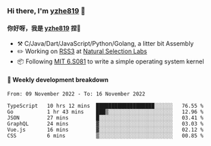 ### Hi there, I'm [yzhe819](https://github.com/yzhe819) 👋

#### 你好呀，我是 [yzhe819](https://github.com/yzhe819) 捏👋

- :hammer_and_pick: C/Java/Dart/JavaScript/Python/Golang, a litter bit Assembly
- :pencil2: Working on [RSS3](https://github.com/NaturalSelectionLabs/RSS3) at [Natural Selection Labs](https://github.com/NaturalSelectionLabs)
- 📦 Following [MIT 6.S081](https://pdos.csail.mit.edu/6.S081/2020/) to write a simple operating system kernel



#### 📝 Weekly development breakdown

<!--START_SECTION:waka-->

```text
From: 09 November 2022 - To: 16 November 2022

TypeScript   10 hrs 12 mins  ███████████████████░░░░░░   76.55 %
Go           1 hr 43 mins    ███▒░░░░░░░░░░░░░░░░░░░░░   12.96 %
JSON         27 mins         █░░░░░░░░░░░░░░░░░░░░░░░░   03.41 %
GraphQL      24 mins         ▓░░░░░░░░░░░░░░░░░░░░░░░░   03.03 %
Vue.js       16 mins         ▓░░░░░░░░░░░░░░░░░░░░░░░░   02.12 %
CSS          6 mins          ▒░░░░░░░░░░░░░░░░░░░░░░░░   00.85 %
```

<!--END_SECTION:waka-->



